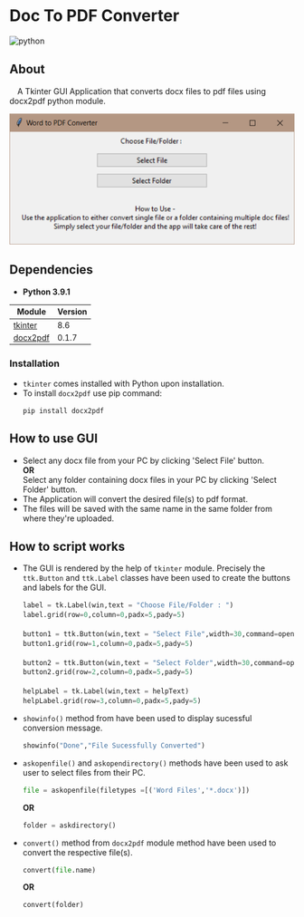 # Doc To PDF Converter
![python](https://img.shields.io/badge/language-Python-orange?style=for-the-badge)

## About
&emsp;A Tkinter GUI Application that converts docx files to pdf files using docx2pdf python module.

![window preview](./Images/window_preview.png)

## Dependencies
- **Python 3.9.1**

| Module    | Version   |
| --------- | --------- |
| [tkinter](https://docs.python.org/3/library/tkinter.html)   | 8.6       |
| [docx2pdf](https://pypi.org/project/docx2pdf/)  | 0.1.7     |

### Installation
- `tkinter` comes installed with Python upon installation.
- To install `docx2pdf` use pip command:
    ```
    pip install docx2pdf
    ```

## How to use GUI
- Select any docx file from your PC by clicking 'Select File' button.
<br>**OR**
<br>Select any folder containing docx files in your PC by clicking 'Select Folder' button.
- The Application will convert the desired file(s) to pdf format.
- The files will be saved with the same name in the same folder from where they're uploaded.

## How to script works
- The GUI is rendered by the help of `tkinter` module. Precisely the `ttk.Button` and `ttk.Label` classes have been used to create the buttons and labels for the GUI.
    ```python
    label = tk.Label(win,text = "Choose File/Folder : ")
    label.grid(row=0,column=0,padx=5,pady=5)

    button1 = ttk.Button(win,text = "Select File",width=30,command=openfile)
    button1.grid(row=1,column=0,padx=5,pady=5)

    button2 = ttk.Button(win,text = "Select Folder",width=30,command=openfolder)
    button2.grid(row=2,column=0,padx=5,pady=5)

    helpLabel = tk.Label(win,text = helpText)
    helpLabel.grid(row=3,column=0,padx=5,pady=5)
    ```
- `showinfo()` method from have been used to display sucessful conversion message.
    ```python
    showinfo("Done","File Sucessfully Converted")
    ```
- `askopenfile()` and `askopendirectory()` methods have been used to ask user to select files from their PC.
    ```python
    file = askopenfile(filetypes =[('Word Files','*.docx')])
    ```
    **OR**

    ```python
    folder = askdirectory()
    ```
- `convert()` method from `docx2pdf` module method have been used to convert the respective file(s).
    ```python
    convert(file.name)
    ```
    **OR**

    ```python
    convert(folder)
    ```
